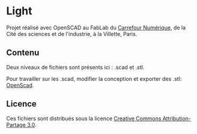 # Light

Projet réalisé avec OpenSCAD au FabLab du [Carrefour Numérique](http://carrefour-numerique.cite-sciences.fr/fablab/wiki/doku.php?_ga=1.200240622.1982442383.1430227391), de la Cité des sciences et de l'industrie, à la Villette, Paris.

## Contenu

Deux niveaux de fichiers sont présents ici : .scad et .stl.

Pour travailler sur les .scad, modifier la conception et exporter des .stl: [OpenScad](http://www.openscad.org/).

## Licence

Ces fichiers sont distribués sous la licence [Creative Commons Attribution-Partage 3.0](https://creativecommons.org/licenses/by-sa/3.0/fr/).